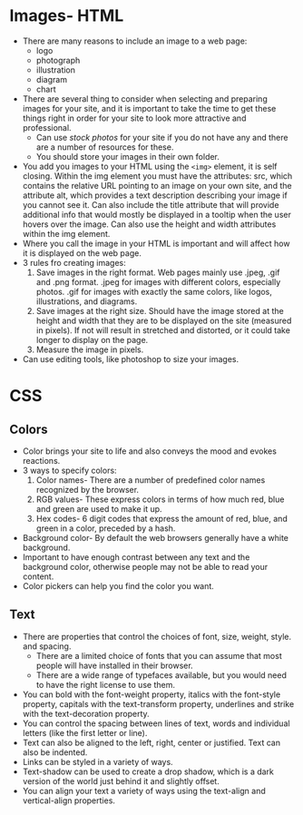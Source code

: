 # Images- HTML
- There are many reasons to include an image to a web page:
  - logo
  - photograph
  - illustration
  - diagram
  - chart
- There are several thing to consider when selecting and preparing images for your site, and it is important to take the time to get these things right in order for your site to look more attractive and professional.
  - Can use *stock photos* for your site if you do not have any and there are a number of resources for these.
  - You should store your images in their own folder.
- You add you images to your HTML using the `<img>` element, it is self closing.  Within the img element you must have the attributes: src, which contains the relative URL pointing to an image on your own site, and the attribute alt, which provides a text description describing your image if you cannot see it.  Can also include the title attribute that will provide additional info that would mostly be displayed in a tooltip when the user hovers over the image.  Can also use the height and width attributes within the img element.
- Where you call the image in your HTML is important and will affect how it is displayed on the web page.
- 3 rules fro creating images:
  1. Save images in the right format.  Web pages mainly use .jpeg, .gif and .png format.  .jpeg for images with different colors, especially photos.  .gif for images with exactly the same colors, like logos, illustrations, and diagrams.  
  2. Save images at the right size. Should have the image stored at the height and width that they are to be displayed on the site (measured in pixels).  If not will result in stretched and distorted, or it could take longer to display on the page.
  3. Measure the image in pixels.
- Can use editing tools, like photoshop to size your images.

# CSS
## Colors
- Color brings your site to life and also conveys the mood and evokes reactions.
- 3 ways to specify colors:
  1. Color names- There are a number of predefined color names recognized by the browser.
  1. RGB values- These express colors in terms of how much red, blue and green are used to make it up.
  1. Hex codes- 6 digit codes that express the amount of red, blue, and green in a color, preceded by a hash.
- Background color- By default the web browsers generally have a white background.
- Important to have enough contrast between any text and the background color, otherwise people may not be able to read your content.
- Color pickers can help you find the color you want.

## Text
- There are properties that control the choices of font, size, weight, style. and spacing.
  - There are a limited choice of fonts that you can assume that most people will have installed in their browser.
  - There are a wide range of typefaces available, but you would need to have the right license to use them.
- You can bold with the font-weight property, italics with the font-style property, capitals with the text-transform property, underlines and strike with the text-decoration property.
- You can control the spacing between lines of text, words and individual letters (like the first letter or line).
- Text can also be aligned to the left, right, center or justified.  Text can also be indented.
- Links can be styled in a variety of ways.
- Text-shadow can be used to create a drop shadow, which is a dark version of the world just behind it and slightly offset.
- You can align your text a variety of ways using the text-align and vertical-align properties.
